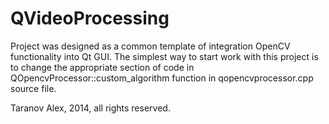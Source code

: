 QVideoProcessing
================

Project was designed as a common template of integration OpenCV functionality into Qt GUI.
The simplest way to start work with this project is to change the appropriate section of code
in QOpencvProcessor::custom_algorithm function in qopencvprocessor.cpp source file.      

Taranov Alex, 2014, all rights reserved.